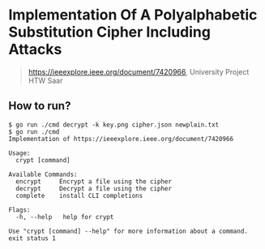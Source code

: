 # Implementation Of A Polyalphabetic Substitution Cipher Including Attacks
> https://ieeexplore.ieee.org/document/7420966, University Project HTW Saar


## How to run?

```
$ go run ./cmd decrypt -k key.png cipher.json newplain.txt
$ go run ./cmd
Implementation of https://ieeexplore.ieee.org/document/7420966

Usage:
  crypt [command]

Available Commands:
  encrypt     Encrypt a file using the cipher
  decrypt     Decrypt a file using the cipher
  complete    install CLI completions

Flags:
  -h, --help   help for crypt

Use "crypt [command] --help" for more information about a command.
exit status 1
```
